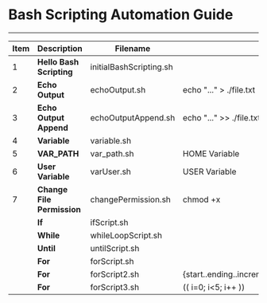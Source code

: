 # Bash Scripting Automation Guide
---

| Item | Description | Filename ||
|---|---|---|---|
|1|**Hello Bash Scripting**|initialBashScripting.sh||
|2|**Echo Output**|echoOutput.sh|echo "..." > ./file.txt|
|3|**Echo Output Append**|echoOutputAppend.sh|echo "..." >> ./file.txt|
|4|**Variable**|variable.sh||
|5|**VAR_PATH**|var_path.sh|HOME Variable|
|6|**User Variable**|varUser.sh|USER Variable|
|7|**Change File Permission**|changePermission.sh|chmod +x|
||**If**|ifScript.sh||
||**While**|whileLoopScript.sh||
||**Until**|untilScript.sh||
||**For**|forScript.sh||
||**For**|forScript2.sh|{start..ending..increment}|
||**For**|forScript3.sh|(( i=0; i<5; i++ ))|
